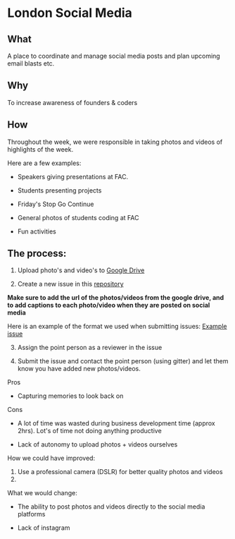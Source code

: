 # London Social Media


## What 

A place to coordinate and manage social media posts and plan upcoming email blasts etc.

## Why 

To increase awareness of founders & coders 

## How

Throughout the week, we were responsible in taking photos and videos of highlights of the week.

Here are a few examples:

- Speakers giving presentations at FAC.

- Students presenting projects 

- Friday's Stop Go Continue

- General photos of students coding at FAC

- Fun activities

## The process:

1. Upload photo's and video's to [Google Drive](https://drive.google.com/file/d/0B-bY1dUd8QjecWUxOHlyaWtpaVE/view)

2. Create a new issue in this [repository](https://github.com/foundersandcoders/london-social-media/issues)

**Make sure to add the url of the photos/videos from the google drive, and to add captions to each photo/video when they are posted on social media**

Here is an example of the format we used when submitting issues: 
[Example issue](https://github.com/foundersandcoders/london-social-media/issues/14)

3. Assign the point person as a reviewer in the issue 

4. Submit the issue and contact the point person (using gitter) and let them know you have added new photos/videos.



Pros

- Capturing memories to look back on


Cons 

- A lot of time was wasted during business development time (approx 2hrs). Lot's of time not doing anything productive

- Lack of autonomy to upload photos + videos ourselves




How we could have improved:

1. Use a professional camera (DSLR) for better quality photos and videos
2. 


What we would change: 

- The ability to post photos and videos directly to the social media platforms

- Lack of instagram
